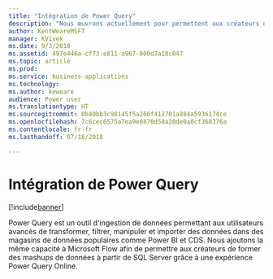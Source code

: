 ```yaml
---
title: "Intégration de Power Query"
description: "Nous œuvrons actuellement pour permettent aux créateurs de former des mashups de données à partir de SQL Server."
author: KentWeareMSFT
manager: KVivek
ms.date: 9/3/2018
ms.assetid: 497e446a-cf73-e811-a967-000d3a18c047
ms.topic: article
ms.prod: 
ms.service: business-applications
ms.technology: 
ms.author: keweare
audience: Power user
ms.translationtype: HT
ms.sourcegitcommit: 0b40bb3c98145f5a260f412701a884a5936174ce
ms.openlocfilehash: 7c6cec6575a7ea9e0870d58a20de0a0cf368376a
ms.contentlocale: fr-fr
ms.lasthandoff: 07/18/2018

---
```

# <a name="power-query-integration"></a>Intégration de Power Query


[!include[banner](../../includes/banner.md)]

Power Query est un outil d'ingestion de données permettant aux utilisateurs avancés de transformer, filtrer, manipuler et importer des données dans des magasins de données populaires comme Power BI et CDS. Nous ajoutons la même capacité à Microsoft Flow afin de permettre aux créateurs de former des mashups de données à partir de SQL Server grâce à une expérience Power Query Online.


